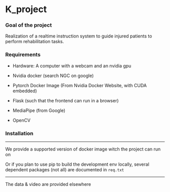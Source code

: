 # K_project

### Goal of the project

Realization of a realtime instruction system to guide injured patients to perform rehabilitation tasks.

### Requirements

- Hardware: A computer with a webcam and an nvidia gpu

- Nvidia docker (search NGC on google)

- Pytorch Docker Image (From Nvidia Docker Website, with CUDA embedded)

- Flask (such that the frontend can run in a browser)

- MediaPipe (from Google)

- OpenCV

  

### Installation

---

We provide a supported version of docker image witch the project can run on

Or if you plan to use pip to build the development env locally, several dependent packages (not all) are documented in ```req.txt```

---

The data & video are provided elsewhere
